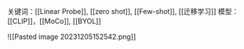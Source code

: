 
关键词：[[Linear Probe]], [[zero shot]], [[Few-shot]], [[迁移学习]]
模型：[[CLIP]]，[[MoCo]], [[BYOL]]

![[Pasted image 20231205152542.png]]
